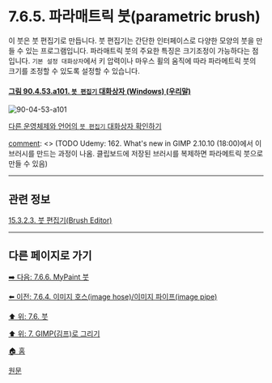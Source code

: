 # 7.6.5. 파라매트릭 붓(parametric brush)
이 붓은 붓 편집기로 만듭니다. 붓 편집기는 간단한 인터페이스로 다양한 모양의 붓을 만들 수 있는 프로그램입니다. 파라매트릭 붓의 주요한 특징은 크기조정이 가능하다는 점입니다. `기본 설정 대화상자`에서 키 압력이나 마우스 휠의 움직에 따라 파라메트릭 붓의 크기를 조정할 수 있도록 설정할 수 있습니다.

<a id="90-04-53-a101"></a>

#### [그림 90.4.53.a101. `붓 편집기` 대화상자 (Windows) (우리말)](./90-04-0053-brush_editor.md#90-04-53-a101)
![90-04-53-a101](https://github.com/wonder13662/gimp/assets/15767104/4693b288-1d33-4d6d-a3bd-c59094824432)

[다른 운영체제와 언어의 `붓 편집기` 대화상자 확인하기](./90-04-0053-brush_editor.md#90-04-53-a102)

[comment]: <> (TODO `기본 설정 대화상자`의 파라메트릭 붓 크기 조정 이미지 추가. 혹은 영상? - 실제로 제어가 쉽지 않음)

[comment]: <> (TODO Udemy: 162. What's new in GIMP 2.10.10 (18:00)에서 이 브러시를 만드는 과정이 나옴. 클립보드에 저장된 브러시를 복제하면 파라메트릭 붓으로 만들 수 있음)

***

## 관련 정보

[15.3.2.3. 붓 편집기(Brush Editor)](./15-03-02-03-00-brush_editor.md)

***

## 다른 페이지로 가기
[➡️ 다음: 7.6.6. MyPaint 붓](./07-06-06-mypaint_brush.md)

[⬅️ 이전: 7.6.4. 이미지 호스(image hose)/이미지 파이프(image pipe)](./07-06-04-gih_brush.md)

[⬆️ 위: 7.6. 붓](./07-06-00-brushes.md)

[⬆️ 위: 7. GIMP(김프)로 그리기](./07-00-painting-with-gimp.md)

[🏠 홈](./00-home.md)

[원문](https://docs.gimp.org/2.10/ko/gimp-concepts-brushes.html)
